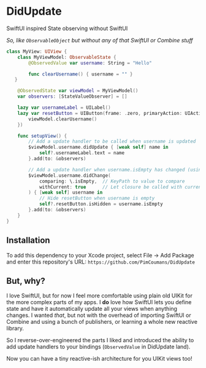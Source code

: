 # DidUpdate
SwiftUI inspired State observing without SwiftUI

_So, like `ObservableObject` but without any of that SwiftUI or Combine stuff_

```swift
class MyView: UIView {
    class MyViewModel: ObservableState {
        @ObservedValue var username: String = "Hello"

        func clearUsername() { username = "" }
   }

    @ObservedState var viewModel = MyViewModel()
	var observers: [StateValueObserver] = []

    lazy var usernameLabel = UILabel()
    lazy var resetButton = UIButton(frame: .zero, primaryAction: UIAction { [unowned self] _ in
        viewModel.clearUsername()
    })

    func setupView() {
        // Add a update handler to be called when username is updated
        $viewModel.username.didUpdate { [weak self] name in
            self?.usernameLabel.text = name
        }.add(to: &observers)

        // Add a update handler when username.isEmpty has changed (using Equatable)
        $viewModel.username.didChange(
            comparing: \.isEmpty,  // KeyPath to value to compare 
            withCurrent: true      // Let closure be called with current value
		) { [weak self] username in
            // Hide resetButton when username is empty
            self?.resetButton.isHidden = username.isEmpty
        }.add(to: &observers)
    }
}
```

## Installation
To add this dependency to your Xcode project, select File -> Add Package and enter this repository's URL: `https://github.com/PimCoumans/DidUpdate`

## But, why?
I love SwiftUI, but for now I feel more comfortable using plain old UIKit for the more complex parts of my apps. I **do** love how SwiftUI lets you define state and have it automatically update all your views when anything changes. I wanted _that_, but not with the overhead of importing SwiftUI or Combine and using a bunch of publishers, or learning a whole new reactive library.

So I reverse-over-engineered the parts I liked and introduced the ability to add update handlers to your bindings (`ObservedValue` in DidUpdate land).

Now you can have a tiny reactive-ish architecture for you UIKit views too!
